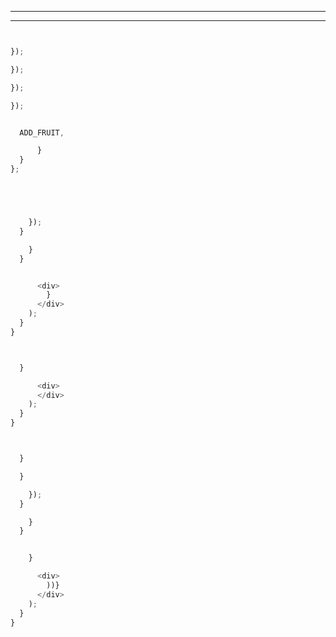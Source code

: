 
________________________________________________________________________________



________________________________________________________________________________



















```js


});

});

});

});
```



```js

  ADD_FRUIT,

      }
  }
};

```



```js



```







```js


    });
  }

    }
  }


      <div>
        }
      </div>
    );
  }
}

```



```js


  }

      <div>
      </div>  
    );
  }
}

```




```js


  }

  }

    });
  }

    }
  }


    }

      <div>
        ))}
      </div>
    );
  }
}

```










